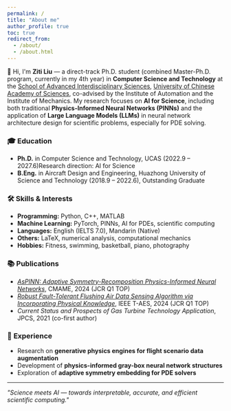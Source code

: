 ```yaml
---
permalink: /
title: "About me"
author_profile: true
toc: true
redirect_from: 
  - /about/
  - /about.html
---
```

👋 Hi, I'm **Ziti Liu** — a direct-track Ph.D. student (combined Master-Ph.D. program, currently in my 4th year) in **Computer Science and Technology** at the [School of Advanced Interdisciplinary Sciences](https://sais.ucas.ac.cn/index.php/zh/), [University of Chinese Academy of Sciences](https://www.ucas.edu.cn/), co-advised by the Institute of Automation and the Institute of Mechanics. My research focuses on **AI for Science**, including both traditional **Physics-Informed Neural Networks (PINNs)** and the application of **Large Language Models (LLMs)** in neural network architecture design for scientific problems, especially for PDE solving.

### 🎓  **Education**

- **Ph.D.** in Computer Science and Technology, UCAS (2022.9 – 2027.6)Research direction: AI for Science
- **B.Eng.** in Aircraft Design and Engineering, Huazhong University of Science and Technology (2018.9 – 2022.6), Outstanding Graduate

### 🛠 **Skills & Interests**

- **Programming:** Python, C++, MATLAB
- **Machine Learning:** PyTorch, PINNs, AI for PDEs, scientific computing
- **Languages:** English (IELTS 7.0), Mandarin (Native)
- **Others:** LaTeX, numerical analysis, computational mechanics
- **Hobbies:** Fitness, swimming, basketball, piano, photography

### 📚 **Publications**

- *[AsPINN: Adaptive Symmetry-Recomposition Physics-Informed Neural Networks](https://doi.org/10.1016/j.cma.2024.117405)*, CMAME, 2024 (JCR Q1 TOP)
- *[Robust Fault-Tolerant Flushing Air Data Sensing Algorithm via Incorporating Physical Knowledge](https://doi.org/10.1109/TAES.2024.3504500)*, IEEE T-AES, 2024 (JCR Q1 TOP)
- *Current Status and Prospects of Gas Turbine Technology Application*, JPCS, 2021 (co-first author)

### 💼 **Experience**

- Research on **generative physics engines for flight scenario data augmentation**
- Development of **physics-informed gray-box neural network structures**
- Exploration of **adaptive symmetry embedding for PDE solvers**

<!-- ### 🌐 **Links**

- Email: [Liuziti22@mails.ucas.edu.cn](mailto:Liuziti22@mails.ucas.edu.cn)
- GitHub: [github.com/ZitiLiu](https://github.com/ZitiLiu)
- Research: [AsPINN Project](https://github.com/ZitiLiu/AsPINN-Adaptive-symmetry-recomposition-PINN) | [Genesis Physics Engine](https://github.com/Genesis-Embodied-AI/Genesis) -->

---

*"Science meets AI — towards interpretable, accurate, and efficient scientific computing."*
